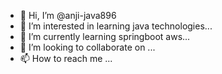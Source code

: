 - 👋 Hi, I’m @anji-java896
- 👀 I’m interested in learning java technologies...
- 🌱 I’m currently learning springboot aws...
- 💞️ I’m looking to collaborate on ...
- 📫 How to reach me ...

<!---
anji-java896/anji-java896 is a ✨ special ✨ repository because its `README.md` (this file) appears on your GitHub profile.
You can click the Preview link to take a look at your changes.
--->
